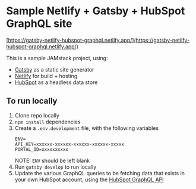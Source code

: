 # Sample Netlify + Gatsby + HubSpot GraphQL site
[https://gatsby-netlify-hubspot-graphql.netlify.app/](https://gatsby-netlify-hubspot-graphql.netlify.app/)

This is a sample JAMstack project, using:
- [Gatsby](https://www.gatsbyjs.com/) as a static site generator
- [Netlify](https://www.netlify.com/) for build + hosting
- [HubSpot](https://www.hubspot.com/) as a headless data store 

## To run locally
1. Clone repo locally
2. `npm install` dependencies  
3. Create a `.env.development` file, with the following variables
    ```
    ENV=
    API_KEY=xxxxxx-xxxxxx-xxxxxx-xxxxxx-xxxxx
    PORTAL_ID=xxxxxxxxxx
    ```
    NOTE: `ENV` should be left blank  
4. Run `gatsby develop` to run locally 
5. Update the various GraphQL queries to be fetching data that exists in your own HubSpot account, using the [HubSpot GraphQL API](https://developers.hubspot.com/docs/cms/data/query-hubspot-data-using-graphql)